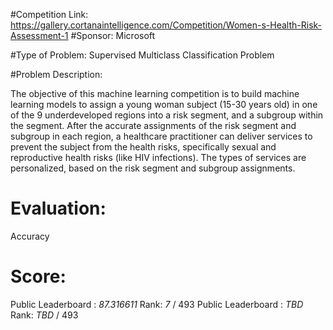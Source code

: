 #Competition Link: 
https://gallery.cortanaintelligence.com/Competition/Women-s-Health-Risk-Assessment-1
#Sponsor: 
Microsoft

#Type of Problem: 
Supervised Multiclass Classification Problem

#Problem Description:

The objective of this machine learning competition is to build machine learning models to assign a young woman subject (15-30 years old) in one of the 9 underdeveloped regions into a risk segment, and a subgroup within the segment. 
After the accurate assignments of the risk segment and subgroup in each region, a healthcare practitioner can deliver services to prevent the subject from the health risks, specifically sexual and reproductive health risks (like HIV infections). The types of services are personalized, based on the risk segment and subgroup assignments.

# Evaluation:
Accuracy

# Score:
Public Leaderboard : _87.316611_ Rank: _7_ / 493
Public Leaderboard : _TBD_ Rank: _TBD_ / 493
